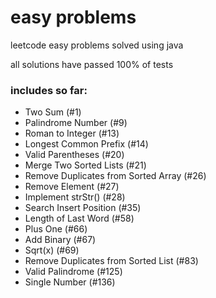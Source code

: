 # easy problems
leetcode easy problems solved using java

all solutions have passed 100% of tests
### includes so far:
* Two Sum (#1)
* Palindrome Number (#9)
* Roman to Integer (#13)
* Longest Common Prefix (#14)
* Valid Parentheses (#20)
* Merge Two Sorted Lists (#21)
* Remove Duplicates from Sorted Array (#26)
* Remove Element (#27)
* Implement strStr() (#28)
* Search Insert Position (#35)
* Length of Last Word (#58)
* Plus One (#66)
* Add Binary (#67)
* Sqrt(x) (#69)
* Remove Duplicates from Sorted List (#83)
* Valid Palindrome (#125)
* Single Number (#136)
